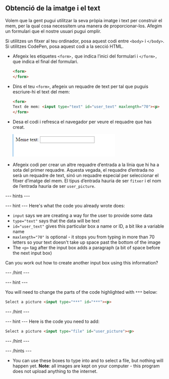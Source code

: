 ## Obtenció de la imatge i el text

Volem que la gent pugui utilitzar la seva pròpia imatge i text per construir el mem, per la qual cosa necessitem una manera de proporcionar-los. Afegim un formulari que el nostre usuari pugui omplir.

Si utilitzes un fitxer al teu ordinador, posa aquest codi entre `<body>` i `</body>`. Si utilitzes CodePen, posa aquest codi a la secció HTML.

- Afegeix les etiquetes `<form>,` que indica l’inici del formulari i `</form>,` que indica el final del formulari.

    ```html
    <form>
    </form>
    ```

- Dins el teu `<form>`, afegeix un requadre de text per tal que puguis escriure-hi el text del mem:

  ```html
  <form>
  Text de mem: <input type="text" id="user_text" maxlength="70"><p>
  </form>
  ```

- Desa el codi i refresca el navegador per veure el requadre que has creat.

    ![Primer requadre](images/first-box.png)

- Afegeix codi per crear un altre requadre d’entrada a la línia que hi ha a sota del primer requadre. Aquesta vegada, el requadre d’entrada no serà un requadre de text, sinó un requadre especial per seleccionar el fitxer d’imatge del mem. El tipus d’entrada hauria de ser `fitxer` i el nom de l’entrada hauria de ser `user_picture`.

--- hints ---

--- hint --- Here's what the code you already wrote does:

  * `input` says we are creating a way for the user to provide some data
  * `type="text"` says that the data will be text
  * `id="user_text"` gives this particular box a name or ID, a bit like a variable name
  * `maxlength="70"` is optional - it stops you from typing in more than 70 letters so your text doesn't take up space past the bottom of the image
  * The `<p>` tag after the input box adds a paragraph (a bit of space before the next input box)

Can you work out how to create another input box using this information?

--- /hint ---

--- hint ---

You will need to change the parts of the code highlighted with `***` below:

```html
Select a picture <input type="***" id="***"><p>
```

--- /hint ---

--- hint --- Here is the code you need to add:

```html
Select a picture <input type="file" id="user_picture"><p>
```
--- /hint ---

--- /hints ---

- You can use these boxes to type into and to select a file, but nothing will happen yet. **Note**: all images are kept on your computer - this program does not upload anything to the internet.
